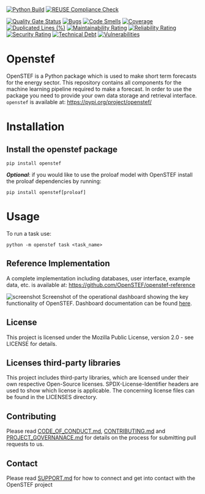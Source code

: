 <!--
SPDX-FileCopyrightText: 2017-2022 Contributors to the OpenSTEF project <korte.termijn.prognoses@alliander.com>

SPDX-License-Identifier: MPL-2.0
-->

<!-- Github Actions badges -->
[![Python Build](https://github.com/openstef/openstef/actions/workflows/python-build.yaml/badge.svg)](https://github.com/openstef/openstef/actions/workflows/python-build.yaml)
[![REUSE Compliance Check](https://github.com/openstef/openstef/actions/workflows/reuse-compliance.yaml/badge.svg)](https://github.com/openstef/openstef/actions/workflows/reuse-compliance.yaml)
<!-- SonarCloud badges -->
[![Quality Gate Status](https://sonarcloud.io/api/project_badges/measure?project=OpenSTEF_openstef&metric=alert_status)](https://sonarcloud.io/dashboard?id=OpenSTEF_openstef)
[![Bugs](https://sonarcloud.io/api/project_badges/measure?project=OpenSTEF_openstef&metric=bugs)](https://sonarcloud.io/dashboard?id=OpenSTEF_openstef)
[![Code Smells](https://sonarcloud.io/api/project_badges/measure?project=OpenSTEF_openstef&metric=code_smells)](https://sonarcloud.io/dashboard?id=OpenSTEF_openstef)
[![Coverage](https://sonarcloud.io/api/project_badges/measure?project=OpenSTEF_openstef&metric=coverage)](https://sonarcloud.io/dashboard?id=OpenSTEF_openstef)
[![Duplicated Lines (%)](https://sonarcloud.io/api/project_badges/measure?project=OpenSTEF_openstef&metric=duplicated_lines_density)](https://sonarcloud.io/dashboard?id=OpenSTEF_openstef)
[![Maintainability Rating](https://sonarcloud.io/api/project_badges/measure?project=OpenSTEF_openstef&metric=sqale_rating)](https://sonarcloud.io/dashboard?id=OpenSTEF_openstef)
[![Reliability Rating](https://sonarcloud.io/api/project_badges/measure?project=OpenSTEF_openstef&metric=reliability_rating)](https://sonarcloud.io/dashboard?id=OpenSTEF_openstef)
[![Security Rating](https://sonarcloud.io/api/project_badges/measure?project=OpenSTEF_openstef&metric=security_rating)](https://sonarcloud.io/dashboard?id=OpenSTEF_openstef)
[![Technical Debt](https://sonarcloud.io/api/project_badges/measure?project=OpenSTEF_openstef&metric=sqale_index)](https://sonarcloud.io/dashboard?id=OpenSTEF_openstef)
[![Vulnerabilities](https://sonarcloud.io/api/project_badges/measure?project=OpenSTEF_openstef&metric=vulnerabilities)](https://sonarcloud.io/dashboard?id=OpenSTEF_openstef)

# Openstef

OpenSTEF is a Python package which is used to make short term forecasts for the energy sector. This repository contains all components for the machine learning pipeline required to make a forecast. In order to use the package you need to provide your own data storage and retrieval interface. `openstef` is available at: https://pypi.org/project/openstef/

# Installation

## Install the openstef package

```shell
pip install openstef
```

_**Optional**_: if you would like to use the proloaf model with OpenSTEF install the proloaf dependencies by running:
```shell
pip install openstef[proloaf]
```

# Usage

To run a task use:

```shell
python -m openstef task <task_name>
```

## Reference Implementation
A complete implementation including databases, user interface, example data, etc. is available at: https://github.com/OpenSTEF/openstef-reference

![screenshot](https://user-images.githubusercontent.com/60883372/146760483-29af3ac7-62af-4f13-98c7-982a79c517d1.jpg)
Screenshot of the operational dashboard showing the key functionality of OpenSTEF. 
Dashboard documentation can be found [here](https://github.com/OpenSTEF/.github/blob/main/profile/README.md).

## License
This project is licensed under the Mozilla Public License, version 2.0 - see LICENSE for details.

## Licenses third-party libraries
This project includes third-party libraries, which are licensed under their own respective Open-Source licenses. SPDX-License-Identifier headers are used to show which license is applicable. The concerning license files can be found in the LICENSES directory.

## Contributing
Please read [CODE_OF_CONDUCT.md](https://github.com/OpenSTEF/.github/blob/main/CODE_OF_CONDUCT.md), [CONTRIBUTING.md](https://github.com/OpenSTEF/.github/blob/main/CONTRIBUTING.md) and [PROJECT_GOVERNANACE.md](https://github.com/OpenSTEF/.github/blob/main/PROJECT_GOVERNANCE.md) for details on the process for submitting pull requests to us.

## Contact
Please read [SUPPORT.md](https://github.com/OpenSTEF/.github/blob/main/SUPPORT.md) for how to connect and get into contact with the OpenSTEF project
